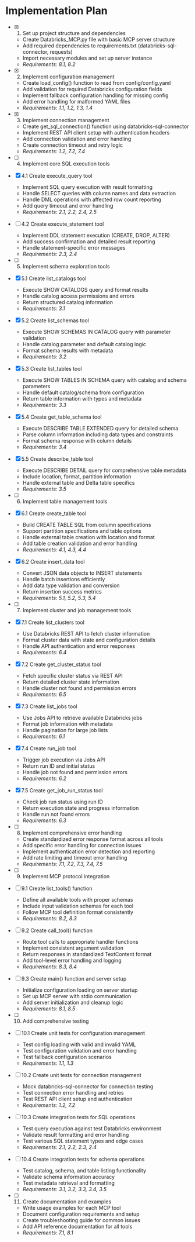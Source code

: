 # Implementation Plan

- [x] 1. Set up project structure and dependencies


  - Create Databricks_MCP.py file with basic MCP server structure
  - Add required dependencies to requirements.txt (databricks-sql-connector, requests)
  - Import necessary modules and set up server instance
  - _Requirements: 8.1, 8.2_

- [x] 2. Implement configuration management


  - Create load_config() function to read from config/config.yaml
  - Add validation for required Databricks configuration fields
  - Implement fallback configuration handling for missing config
  - Add error handling for malformed YAML files
  - _Requirements: 1.1, 1.2, 1.3, 1.4_

- [x] 3. Implement connection management


  - Create get_sql_connection() function using databricks-sql-connector
  - Implement REST API client setup with authentication headers
  - Add connection validation and error handling
  - Create connection timeout and retry logic
  - _Requirements: 1.2, 7.2, 7.4_

- [ ] 4. Implement core SQL execution tools
- [x] 4.1 Create execute_query tool

  - Implement SQL query execution with result formatting
  - Handle SELECT queries with column names and data extraction
  - Handle DML operations with affected row count reporting
  - Add query timeout and error handling
  - _Requirements: 2.1, 2.2, 2.4, 2.5_

- [ ] 4.2 Create execute_statement tool
  - Implement DDL statement execution (CREATE, DROP, ALTER)
  - Add success confirmation and detailed result reporting
  - Handle statement-specific error messages
  - _Requirements: 2.3, 2.4_

- [ ] 5. Implement schema exploration tools
- [x] 5.1 Create list_catalogs tool

  - Execute SHOW CATALOGS query and format results
  - Handle catalog access permissions and errors
  - Return structured catalog information
  - _Requirements: 3.1_

- [x] 5.2 Create list_schemas tool

  - Execute SHOW SCHEMAS IN CATALOG query with parameter validation
  - Handle catalog parameter and default catalog logic
  - Format schema results with metadata
  - _Requirements: 3.2_

- [x] 5.3 Create list_tables tool

  - Execute SHOW TABLES IN SCHEMA query with catalog and schema parameters
  - Handle default catalog/schema from configuration
  - Return table information with types and metadata
  - _Requirements: 3.3_

- [x] 5.4 Create get_table_schema tool

  - Execute DESCRIBE TABLE EXTENDED query for detailed schema
  - Parse column information including data types and constraints
  - Format schema response with column details
  - _Requirements: 3.4_

- [x] 5.5 Create describe_table tool

  - Execute DESCRIBE DETAIL query for comprehensive table metadata
  - Include location, format, partition information
  - Handle external table and Delta table specifics
  - _Requirements: 3.5_

- [ ] 6. Implement table management tools
- [x] 6.1 Create create_table tool

  - Build CREATE TABLE SQL from column specifications
  - Support partition specifications and table options
  - Handle external table creation with location and format
  - Add table creation validation and error handling
  - _Requirements: 4.1, 4.3, 4.4_

- [x] 6.2 Create insert_data tool

  - Convert JSON data objects to INSERT statements
  - Handle batch insertions efficiently
  - Add data type validation and conversion
  - Return insertion success metrics
  - _Requirements: 5.1, 5.2, 5.3, 5.4_

- [ ] 7. Implement cluster and job management tools
- [x] 7.1 Create list_clusters tool

  - Use Databricks REST API to fetch cluster information
  - Format cluster data with state and configuration details
  - Handle API authentication and error responses
  - _Requirements: 6.4_

- [x] 7.2 Create get_cluster_status tool

  - Fetch specific cluster status via REST API
  - Return detailed cluster state information
  - Handle cluster not found and permission errors
  - _Requirements: 6.5_

- [x] 7.3 Create list_jobs tool

  - Use Jobs API to retrieve available Databricks jobs
  - Format job information with metadata
  - Handle pagination for large job lists
  - _Requirements: 6.1_

- [x] 7.4 Create run_job tool

  - Trigger job execution via Jobs API
  - Return run ID and initial status
  - Handle job not found and permission errors
  - _Requirements: 6.2_

- [x] 7.5 Create get_job_run_status tool


  - Check job run status using run ID
  - Return execution state and progress information
  - Handle run not found errors
  - _Requirements: 6.3_

- [ ] 8. Implement comprehensive error handling
  - Create standardized error response format across all tools
  - Add specific error handling for connection issues
  - Implement authentication error detection and reporting
  - Add rate limiting and timeout error handling
  - _Requirements: 7.1, 7.2, 7.3, 7.4, 7.5_

- [ ] 9. Implement MCP protocol integration
- [ ] 9.1 Create list_tools() function
  - Define all available tools with proper schemas
  - Include input validation schemas for each tool
  - Follow MCP tool definition format consistently
  - _Requirements: 8.2, 8.3_

- [ ] 9.2 Create call_tool() function
  - Route tool calls to appropriate handler functions
  - Implement consistent argument validation
  - Return responses in standardized TextContent format
  - Add tool-level error handling and logging
  - _Requirements: 8.3, 8.4_

- [ ] 9.3 Create main() function and server setup
  - Initialize configuration loading on server startup
  - Set up MCP server with stdio communication
  - Add server initialization and cleanup logic
  - _Requirements: 8.1, 8.5_

- [ ] 10. Add comprehensive testing
- [ ] 10.1 Create unit tests for configuration management
  - Test config loading with valid and invalid YAML
  - Test configuration validation and error handling
  - Test fallback configuration scenarios
  - _Requirements: 1.1, 1.3_

- [ ] 10.2 Create unit tests for connection management
  - Mock databricks-sql-connector for connection testing
  - Test connection error handling and retries
  - Test REST API client setup and authentication
  - _Requirements: 1.2, 7.2_

- [ ] 10.3 Create integration tests for SQL operations
  - Test query execution against test Databricks environment
  - Validate result formatting and error handling
  - Test various SQL statement types and edge cases
  - _Requirements: 2.1, 2.2, 2.3, 2.4_

- [ ] 10.4 Create integration tests for schema operations
  - Test catalog, schema, and table listing functionality
  - Validate schema information accuracy
  - Test metadata retrieval and formatting
  - _Requirements: 3.1, 3.2, 3.3, 3.4, 3.5_

- [ ] 11. Create documentation and examples
  - Write usage examples for each MCP tool
  - Document configuration requirements and setup
  - Create troubleshooting guide for common issues
  - Add API reference documentation for all tools
  - _Requirements: 7.1, 8.1_